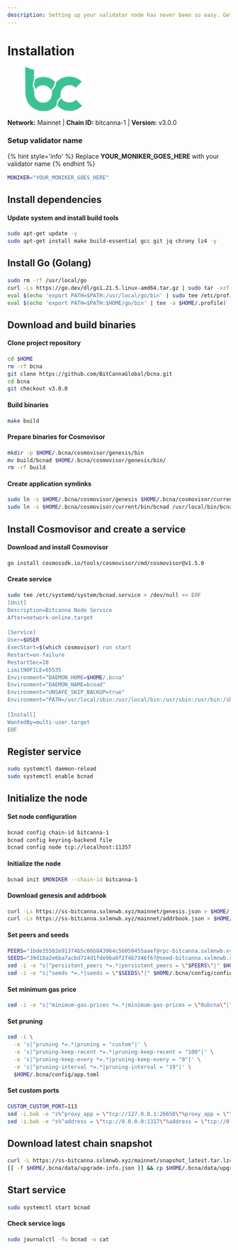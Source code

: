 ```yaml
---
description: Setting up your validator node has never been so easy. Get your validator running in minutes by following step by step instructions.
---
```


# Installation

<figure><img src="../../.gitbook/assets/bitcanna.svg" height="100" weight="100" alt=""><figcaption></figcaption></figure>

**Network:** Mainnet | **Chain ID:** bitcanna-1 | **Version:** v3.0.0

### Setup validator name

{% hint style='info' %}
Replace **YOUR_MONIKER_GOES_HERE** with your validator name
{% endhint %}

```bash
MONIKER="YOUR_MONIKER_GOES_HERE"
```

## Install dependencies

#### Update system and install build tools

```bash
sudo apt-get update -y
sudo apt-get install make build-essential gcc git jq chrony lz4 -y
```

## Install Go (Golang)

```bash
sudo rm -rf /usr/local/go
curl -Ls https://go.dev/dl/go1.21.5.linux-amd64.tar.gz | sudo tar -xzf - -C /usr/local
eval $(echo 'export PATH=$PATH:/usr/local/go/bin' | sudo tee /etc/profile.d/golang.sh)
eval $(echo 'export PATH=$PATH:$HOME/go/bin' | tee -a $HOME/.profile)
```

## Download and build binaries

#### Clone project repository
```bash
cd $HOME
rm -rf bcna
git clone https://github.com/BitCannaGlobal/bcna.git
cd bcna
git checkout v3.0.0
```

#### Build binaries
```bash
make build
```

#### Prepare binaries for Cosmovisor
```bash
mkdir -p $HOME/.bcna/cosmovisor/genesis/bin
mv build/bcnad $HOME/.bcna/cosmovisor/genesis/bin/
rm -rf build
```

#### Create application symlinks
```bash
sudo ln -s $HOME/.bcna/cosmovisor/genesis $HOME/.bcna/cosmovisor/current -f
sudo ln -s $HOME/.bcna/cosmovisor/current/bin/bcnad /usr/local/bin/bcnad -f
```

## Install Cosmovisor and create a service

#### Download and install Cosmovisor
```bash
go install cosmossdk.io/tools/cosmovisor/cmd/cosmovisor@v1.5.0
```

#### Create service
```bash
sudo tee /etc/systemd/system/bcnad.service > /dev/null << EOF
[Unit]
Description=Bitcanna Node Service
After=network-online.target

[Service]
User=$USER
ExecStart=$(which cosmovisor) run start
Restart=on-failure
RestartSec=10
LimitNOFILE=65535
Environment="DAEMON_HOME=$HOME/.bcna"
Environment="DAEMON_NAME=bcnad"
Environment="UNSAFE_SKIP_BACKUP=true"
Environment="PATH=/usr/local/sbin:/usr/local/bin:/usr/sbin:/usr/bin:/sbin:/bin:/usr/games:/usr/local/games:/snap/bin:$HOME/.bcna/cosmovisor/current/bin"

[Install]
WantedBy=multi-user.target
EOF
```

## Register service
```bash
sudo systemctl daemon-reload
sudo systemctl enable bcnad
```

## Initialize the node

#### Set node configuration
```bash
bcnad config chain-id bitcanna-1
bcnad config keyring-backend file
bcnad config node tcp://localhost:11357
```

#### Initialize the node
```bash
bcnad init $MONIKER --chain-id bitcanna-1
```

#### Download genesis and addrbook
```bash
curl -Ls https://ss-bitcanna.sxlmnwb.xyz/mainnet/genesis.json > $HOME/.bcna/config/genesis.json
curl -Ls https://ss-bitcanna.sxlmnwb.xyz/mainnet/addrbook.json > $HOME/.bcna/config/addrbook.json
```

#### Set peers and seeds
```bash
PEERS="1bde35502e91374b5c06b843964c56050455aaef@rpc-bitcanna.sxlmnwb.xyz:11356"
SEEDS="39d10a2e6ba7acbd714d1fde9ba0f2f4b7346f67@seed-bitcanna.sxlmnwb.xyz:11356"
sed -i -e "s|^persistent_peers *=.*|persistent_peers = \"$PEERS\"|" $HOME/.bcna/config/config.toml
sed -i -e "s|^seeds *=.*|seeds = \"$SEEDS\"|" $HOME/.bcna/config/config.toml
```

#### Set minimum gas price
```bash
sed -i -e "s|^minimum-gas-prices *=.*|minimum-gas-prices = \"0ubcna\"|" $HOME/.bcna/config/app.toml
```

#### Set pruning
```bash
sed -i \
  -e 's|^pruning *=.*|pruning = "custom"|' \
  -e 's|^pruning-keep-recent *=.*|pruning-keep-recent = "100"|' \
  -e 's|^pruning-keep-every *=.*|pruning-keep-every = "0"|' \
  -e 's|^pruning-interval *=.*|pruning-interval = "19"|' \
  $HOME/.bcna/config/app.toml
```

#### Set custom ports
```bash
CUSTOM_CUSTOM_PORT=113
sed -i.bak -e "s%^proxy_app = \"tcp://127.0.0.1:26658\"%proxy_app = \"tcp://127.0.0.1:${CUSTOM_PORT}658\"%; s%^laddr = \"tcp://127.0.0.1:26657\"%laddr = \"tcp://127.0.0.1:${CUSTOM_PORT}657\"%; s%^pprof_laddr = \"localhost:6060\"%pprof_laddr = \"localhost:${CUSTOM_PORT}060\"%; s%^laddr = \"tcp://0.0.0.0:26656\"%laddr = \"tcp://0.0.0.0:${CUSTOM_PORT}656\"%; s%^prometheus_listen_addr = \":26660\"%prometheus_listen_addr = \":${CUSTOM_PORT}660\"%" $HOME/.bcna/config/config.toml
sed -i.bak -e "s%^address = \"tcp://0.0.0.0:1317\"%address = \"tcp://0.0.0.0:${CUSTOM_PORT}317\"%; s%^address = \":8080\"%address = \":${CUSTOM_PORT}080\"%; s%^address = \"0.0.0.0:9090\"%address = \"0.0.0.0:${CUSTOM_PORT}090\"%; s%^address = \"0.0.0.0:9091\"%address = \"0.0.0.0:${CUSTOM_PORT}091\"%" $HOME/.bcna/config/app.toml
```

## Download latest chain snapshot
```bash
curl -L https://ss-bitcanna.sxlmnwb.xyz/mainnet/snapshot_latest.tar.lz4 | tar -Ilz4 -xf - -C $HOME/.bcna
[[ -f $HOME/.bcna/data/upgrade-info.json ]] && cp $HOME/.bcna/data/upgrade-info.json $HOME/.bcna/cosmovisor/genesis/upgrade-info.json
```

## Start service 

```bash
sudo systemctl start bcnad
```

#### Check service logs
```bash
sudo journalctl -fu bcnad -o cat
```
